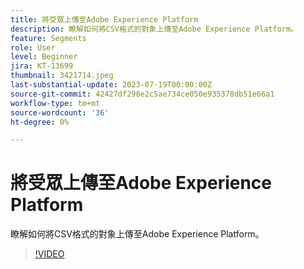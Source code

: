 ```yaml
---
title: 將受眾上傳至Adobe Experience Platform
description: 瞭解如何將CSV格式的對象上傳至Adobe Experience Platform。
feature: Segments
role: User
level: Beginner
jira: KT-13699
thumbnail: 3421714.jpeg
last-substantial-update: 2023-07-19T00:00:00Z
source-git-commit: 42427df298e2c5ae734ce050e935378db51e66a1
workflow-type: tm+mt
source-wordcount: '36'
ht-degree: 0%

---
```



# 將受眾上傳至Adobe Experience Platform

瞭解如何將CSV格式的對象上傳至Adobe Experience Platform。

>[!VIDEO](https://video.tv.adobe.com/v/3421714/?learn=on)
